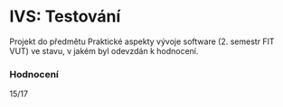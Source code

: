IVS: Testování
====================================
Projekt do předmětu Praktické aspekty vývoje software (2. semestr FIT VUT) ve stavu, v jakém byl odevzdán k hodnocení.

### Hodnocení
15/17
